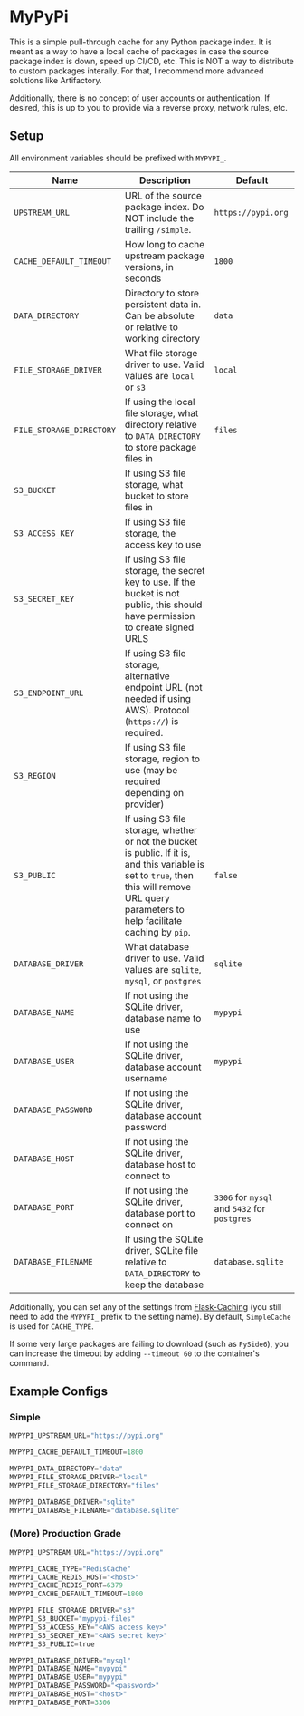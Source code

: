 # MyPyPi

This is a simple pull-through cache for any Python package index. It is meant as a way
to have a local cache of packages in case the source package index is down, speed
up CI/CD, etc. This is NOT a way to distribute to custom packages interally.
For that, I recommend more advanced solutions like Artifactory.

Additionally, there is no concept of user accounts or authentication. If desired,
this is up to you to provide via a reverse proxy, network rules, etc.

## Setup

All environment variables should be prefixed with `MYPYPI_`.

| Name                     | Description                                                                                                                                                                                  | Default                                      |
| ------------------------ | -------------------------------------------------------------------------------------------------------------------------------------------------------------------------------------------- | -------------------------------------------- |
| `UPSTREAM_URL`           | URL of the source package index. Do NOT include the trailing `/simple`.                                                                                                                      | `https://pypi.org`                           |
| `CACHE_DEFAULT_TIMEOUT`  | How long to cache upstream package versions, in seconds                                                                                                                                      | `1800`                                       |
| `DATA_DIRECTORY`         | Directory to store persistent data in. Can be absolute or relative to working directory                                                                                                      | `data`                                       |
| `FILE_STORAGE_DRIVER`    | What file storage driver to use. Valid values are `local` or `s3`                                                                                                                            | `local`                                      |
| `FILE_STORAGE_DIRECTORY` | If using the local file storage, what directory relative to `DATA_DIRECTORY` to store package files in                                                                                       | `files`                                      |
| `S3_BUCKET`              | If using S3 file storage, what bucket to store files in                                                                                                                                      |                                              |
| `S3_ACCESS_KEY`          | If using S3 file storage, the access key to use                                                                                                                                              |                                              |
| `S3_SECRET_KEY`          | If using S3 file storage, the secret key to use. If the bucket is not public, this should have permission to create signed URLS                                                              |                                              |
| `S3_ENDPOINT_URL`        | If using S3 file storage, alternative endpoint URL (not needed if using AWS). Protocol (`https://`) is required.                                                                             |                                              |
| `S3_REGION`              | If using S3 file storage, region to use (may be required depending on provider)                                                                                                              |                                              |
| `S3_PUBLIC`              | If using S3 file storage, whether or not the bucket is public. If it is, and this variable is set to `true`, then this will remove URL query parameters to help facilitate caching by `pip`. | `false`                                      |
| `DATABASE_DRIVER`        | What database driver to use. Valid values are `sqlite`, `mysql`, or `postgres`                                                                                                               | `sqlite`                                     |
| `DATABASE_NAME`          | If not using the SQLite driver, database name to use                                                                                                                                         | `mypypi`                                     |
| `DATABASE_USER`          | If not using the SQLite driver, database account username                                                                                                                                    | `mypypi`                                     |
| `DATABASE_PASSWORD`      | If not using the SQLite driver, database account password                                                                                                                                    |                                              |
| `DATABASE_HOST`          | If not using the SQLite driver, database host to connect to                                                                                                                                  |                                              |
| `DATABASE_PORT`          | If not using the SQLite driver, database port to connect on                                                                                                                                  | `3306` for `mysql` and `5432` for `postgres` |
| `DATABASE_FILENAME`      | If using the SQLite driver, SQLite file relative to `DATA_DIRECTORY` to keep the database                                                                                                    | `database.sqlite`                            |

Additionally, you can set any of the settings from
[Flask-Caching](https://flask-caching.readthedocs.io/en/latest/#configuring-flask-caching)
(you still need to add the `MYPYPI_` prefix to the setting name). By default,
`SimpleCache` is used for `CACHE_TYPE`.

If some very large packages are failing to download (such as `PySide6`), you can
increase the timeout by adding `--timeout 60` to the container's command.

## Example Configs

### Simple

```python
MYPYPI_UPSTREAM_URL="https://pypi.org"

MYPYPI_CACHE_DEFAULT_TIMEOUT=1800

MYPYPI_DATA_DIRECTORY="data"
MYPYPI_FILE_STORAGE_DRIVER="local"
MYPYPI_FILE_STORAGE_DIRECTORY="files"

MYPYPI_DATABASE_DRIVER="sqlite"
MYPYPI_DATABASE_FILENAME="database.sqlite"
```

### (More) Production Grade

```python
MYPYPI_UPSTREAM_URL="https://pypi.org"

MYPYPI_CACHE_TYPE="RedisCache"
MYPYPI_CACHE_REDIS_HOST="<host>"
MYPYPI_CACHE_REDIS_PORT=6379
MYPYPI_CACHE_DEFAULT_TIMEOUT=1800

MYPYPI_FILE_STORAGE_DRIVER="s3"
MYPYPI_S3_BUCKET="mypypi-files"
MYPYPI_S3_ACCESS_KEY="<AWS access key>"
MYPYPI_S3_SECRET_KEY="<AWS secret key>"
MYPYPI_S3_PUBLIC=true

MYPYPI_DATABASE_DRIVER="mysql"
MYPYPI_DATABASE_NAME="mypypi"
MYPYPI_DATABASE_USER="mypypi"
MYPYPI_DATABASE_PASSWORD="<password>"
MYPYPI_DATABASE_HOST="<host>"
MYPYPI_DATABASE_PORT=3306
```
